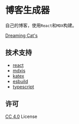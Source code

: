 # 博客生成器

自己的博客，使用`React`和`MDX`构建。

[Dreaming Cat's](http://www.dreamingcat.me)

## 技术支持
- [react](https://github.com/facebook/react)
- [mdxjs](https://mdxjs.com/)
- [katex](https://github.com/Khan/KaTeX)
- [esbuild](https://github.com/evanw/esbuild)
- [typescript](https://github.com/microsoft/TypeScript)

## 许可
[CC 4.0](https://creativecommons.org/licenses/by/4.0/deed.zh) License
